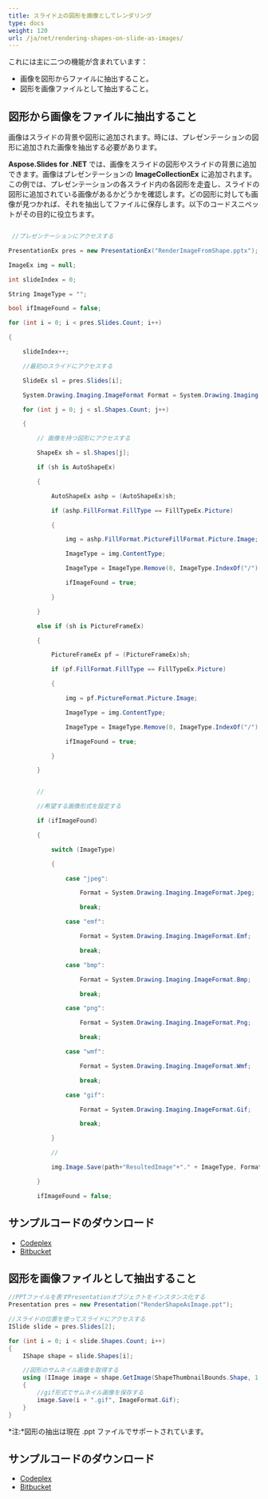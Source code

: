 ```yaml
---
title: スライド上の図形を画像としてレンダリング
type: docs
weight: 120
url: /ja/net/rendering-shapes-on-slide-as-images/
---
```


これには主に二つの機能が含まれています：

- 画像を図形からファイルに抽出すること。
- 図形を画像ファイルとして抽出すること。
## **図形から画像をファイルに抽出すること**
画像はスライドの背景や図形に追加されます。時には、プレゼンテーションの図形に追加された画像を抽出する必要があります。

**Aspose.Slides for .NET** では、画像をスライドの図形やスライドの背景に追加できます。画像はプレゼンテーションの **ImageCollectionEx** に追加されます。この例では、プレゼンテーションの各スライド内の各図形を走査し、スライドの図形に追加されている画像があるかどうかを確認します。どの図形に対しても画像が見つかれば、それを抽出してファイルに保存します。以下のコードスニペットがその目的に役立ちます。

``` csharp

 //プレゼンテーションにアクセスする

PresentationEx pres = new PresentationEx("RenderImageFromShape.pptx");

ImageEx img = null;

int slideIndex = 0;

String ImageType = "";

bool ifImageFound = false;

for (int i = 0; i < pres.Slides.Count; i++)

{

	slideIndex++;

	//最初のスライドにアクセスする

	SlideEx sl = pres.Slides[i];

	System.Drawing.Imaging.ImageFormat Format = System.Drawing.Imaging.ImageFormat.Jpeg;

	for (int j = 0; j < sl.Shapes.Count; j++)

	{

		// 画像を持つ図形にアクセスする

		ShapeEx sh = sl.Shapes[j];

		if (sh is AutoShapeEx)

		{

			AutoShapeEx ashp = (AutoShapeEx)sh;

			if (ashp.FillFormat.FillType == FillTypeEx.Picture)

			{

				img = ashp.FillFormat.PictureFillFormat.Picture.Image;

				ImageType = img.ContentType;

				ImageType = ImageType.Remove(0, ImageType.IndexOf("/") + 1);

				ifImageFound = true;

			}

		}

		else if (sh is PictureFrameEx)

		{

			PictureFrameEx pf = (PictureFrameEx)sh;

			if (pf.FillFormat.FillType == FillTypeEx.Picture)

			{

				img = pf.PictureFormat.Picture.Image;

				ImageType = img.ContentType;

				ImageType = ImageType.Remove(0, ImageType.IndexOf("/") + 1);

				ifImageFound = true;

			}

		}


		//

		//希望する画像形式を設定する

		if (ifImageFound)

		{

			switch (ImageType)

			{

				case "jpeg":

					Format = System.Drawing.Imaging.ImageFormat.Jpeg;

					break;

				case "emf":

					Format = System.Drawing.Imaging.ImageFormat.Emf;

					break;

				case "bmp":

					Format = System.Drawing.Imaging.ImageFormat.Bmp;

					break;

				case "png":

					Format = System.Drawing.Imaging.ImageFormat.Png;

					break;

				case "wmf":

					Format = System.Drawing.Imaging.ImageFormat.Wmf;

					break;

				case "gif":

					Format = System.Drawing.Imaging.ImageFormat.Gif;

					break;

			}

			//

			img.Image.Save(path+"ResultedImage"+"." + ImageType, Format);

		}

		ifImageFound = false;

``` 
## **サンプルコードのダウンロード**
- [Codeplex](http://goo.gl/G3JI6p)
- [Bitbucket](https://bitbucket.org/asposemarketplace/aspose-for-vsto/downloads/Rendering%20Shapes%20and%20Slide%20to%20Images%20%28Aspose.Slides%29.zip)
## **図形を画像ファイルとして抽出すること**
```cs
//PPTファイルを表すPresentationオブジェクトをインスタンス化する
Presentation pres = new Presentation("RenderShapeAsImage.ppt");

//スライドの位置を使ってスライドにアクセスする
ISlide slide = pres.Slides[2];

for (int i = 0; i < slide.Shapes.Count; i++)
{
    IShape shape = slide.Shapes[i];

    //図形のサムネイル画像を取得する
    using (IImage image = shape.GetImage(ShapeThumbnailBounds.Shape, 1.0f, 1.0f))
    {
        //gif形式でサムネイル画像を保存する
        image.Save(i + ".gif", ImageFormat.Gif);
    }
}
```

*注:*図形の抽出は現在 .ppt ファイルでサポートされています。
## **サンプルコードのダウンロード**
- [Codeplex](https://asposevsto.codeplex.com/downloads/get/812536)
- [Bitbucket](https://bitbucket.org/asposemarketplace/aspose-for-vsto/downloads/Rendering%20Individual%20Shapes%20as%20Images%20%28Aspose.Slides%29.zip)